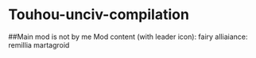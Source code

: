 # Touhou-unciv-compilation
##Main mod is not by me
Mod content (with leader icon):
fairy alliaiance:
remillia
martagroid
